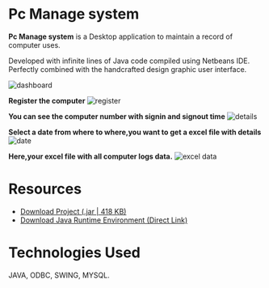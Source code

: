 # Pc Manage system
**Pc Manage system** is a Desktop application  to maintain a record of computer uses.

Developed with infinite lines of Java code compiled using Netbeans IDE. Perfectly combined with the handcrafted design graphic user interface.

![dashboard](https://user-images.githubusercontent.com/42845723/94344528-a1a6cb80-003d-11eb-92f9-db0ae9446d51.PNG)

**Register the computer**
![register](https://user-images.githubusercontent.com/42845723/94346463-6c54aa80-004a-11eb-9464-e9acbe1495d9.PNG)

**You can see the computer number with signin and signout time**
![details](https://user-images.githubusercontent.com/42845723/94346481-88f0e280-004a-11eb-9324-d2ae9445d657.PNG)

**Select a date from where to where,you want to get a excel file with details**
![date](https://user-images.githubusercontent.com/42845723/94346487-973efe80-004a-11eb-81e0-0ad373444204.PNG)

**Here,your excel file with all computer logs data.**
![excel data](https://user-images.githubusercontent.com/42845723/94346491-9ad28580-004a-11eb-8c88-1292351cdd07.PNG)

# Resources
* [Download Project (.jar | 418 KB)](https://drive.google.com/file/d/1i8ws9j_xrVvllo9eW2XJzSTio-dFfgWG/view?usp=sharing)
* [Download Java Runtime Environment (Direct Link)](https://www.java.com/en/download/)

# Technologies Used
JAVA, ODBC, SWING, MYSQL.
